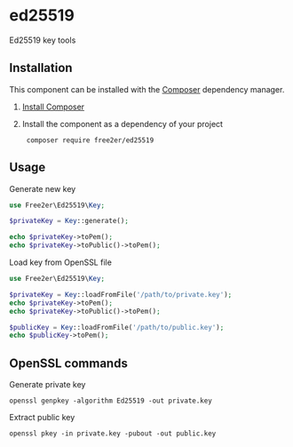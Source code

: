 # ed25519
Ed25519 key tools

## Installation
This component can be installed with the [Composer](https://getcomposer.org/) dependency manager.

1. [Install Composer](https://getcomposer.org/doc/00-intro.md)

2. Install the component as a dependency of your project

        composer require free2er/ed25519

## Usage

Generate new key
```php
use Free2er\Ed25519\Key;

$privateKey = Key::generate();

echo $privateKey->toPem();
echo $privateKey->toPublic()->toPem();
```

Load key from OpenSSL file
```php
use Free2er\Ed25519\Key;

$privateKey = Key::loadFromFile('/path/to/private.key');
echo $privateKey->toPem();
echo $privateKey->toPublic()->toPem();

$publicKey = Key::loadFromFile('/path/to/public.key');
echo $publicKey->toPem();
```

## OpenSSL commands 

Generate private key
```shell script
openssl genpkey -algorithm Ed25519 -out private.key
```

Extract public key
```shell script
openssl pkey -in private.key -pubout -out public.key
```
